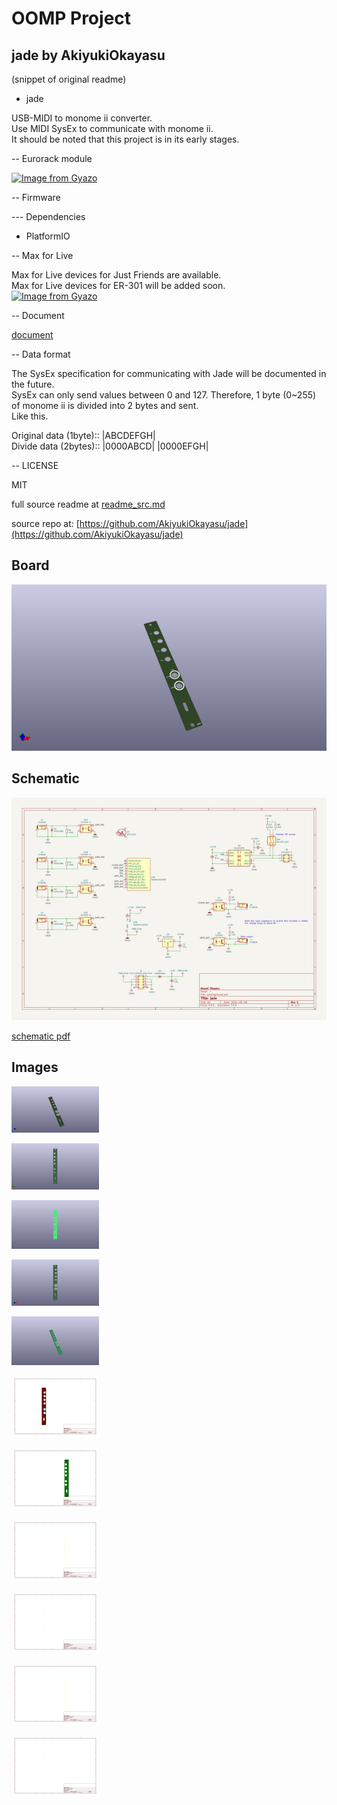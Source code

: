 # OOMP Project  
## jade  by AkiyukiOkayasu  
  
(snippet of original readme)  
  
- jade  
  
USB-MIDI to monome ii converter.    
Use MIDI SysEx to communicate with monome ii.    
It should be noted that this project is in its early stages.    
  
-- Eurorack module  
  
[![Image from Gyazo](https://i.gyazo.com/f4a5778d6a9a77acea434a3b7efffd9e.png)](https://gyazo.com/f4a5778d6a9a77acea434a3b7efffd9e)  
  
-- Firmware  
  
--- Dependencies  
  
- PlatformIO  
  
-- Max for Live  
  
Max for Live devices for Just Friends are available.    
Max for Live devices for ER-301 will be added soon.    
[![Image from Gyazo](https://i.gyazo.com/4216f0453e2cefc7fa490f93da770d71.png)](https://gyazo.com/4216f0453e2cefc7fa490f93da770d71)  
  
-- Document  
  
[document](https://akiyukiokayasu.github.io/jade/)  
  
-- Data format  
  
The SysEx specification for communicating with Jade will be documented in the future.    
SysEx can only send values between 0 and 127. Therefore, 1 byte (0~255) of monome ii is divided into 2 bytes and sent.    
Like this.    
  
Original data (1byte):: |ABCDEFGH|    
Divide data (2bytes):: |0000ABCD| |0000EFGH|    
  
-- LICENSE    
  
MIT    
  
  full source readme at [readme_src.md](readme_src.md)  
  
source repo at: [https://github.com/AkiyukiOkayasu/jade](https://github.com/AkiyukiOkayasu/jade)  
## Board  
  
[![working_3d.png](working_3d_600.png)](working_3d.png)  
## Schematic  
  
[![working_schematic.png](working_schematic_600.png)](working_schematic.png)  
  
[schematic pdf](working_schematic.pdf)  
## Images  
  
[![working_3d.png](working_3d_140.png)](working_3d.png)  
  
[![working_3d_back.png](working_3d_back_140.png)](working_3d_back.png)  
  
[![working_3D_bottom.png](working_3D_bottom_140.png)](working_3D_bottom.png)  
  
[![working_3d_front.png](working_3d_front_140.png)](working_3d_front.png)  
  
[![working_3D_top.png](working_3D_top_140.png)](working_3D_top.png)  
  
[![working_assembly_page_01.png](working_assembly_page_01_140.png)](working_assembly_page_01.png)  
  
[![working_assembly_page_02.png](working_assembly_page_02_140.png)](working_assembly_page_02.png)  
  
[![working_assembly_page_03.png](working_assembly_page_03_140.png)](working_assembly_page_03.png)  
  
[![working_assembly_page_04.png](working_assembly_page_04_140.png)](working_assembly_page_04.png)  
  
[![working_assembly_page_05.png](working_assembly_page_05_140.png)](working_assembly_page_05.png)  
  
[![working_assembly_page_06.png](working_assembly_page_06_140.png)](working_assembly_page_06.png)  
